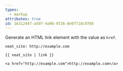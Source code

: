 ```yaml
---
types:
  - markup
attributes: true
id: 16312447-a597-4a98-9726-8e97718c9788
---
```

Generate an HTML link element with the value as `href`.

```.language-yaml
neat_site: http://example.com
```

```
{{ neat_site | link }}
```

```.language-output
<a href="http://example.com">http://example.com</a>
```